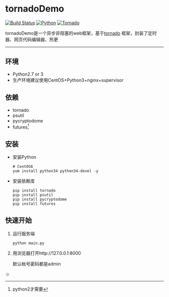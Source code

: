 # tornadoDemo

[![Build Status](https://img.shields.io/travis/rust-lang/rust/master.svg)]()
[![Python](https://img.shields.io/badge/Python-2&3-blue.svg)](https://www.python.org/)
[![Tornado](https://img.shields.io/badge/Firefy-1.3-yellowgreen.svg)](https://github.com/tornadoweb/tornado)

tornadoDemo是一个异步非阻塞的web框架，基于[tornado](https://github.com/tornadoweb/tornado) 框架，封装了定时器、网页代码编辑器、热更

--------

## 环境
* Python2.7 or 3
* 生产环境建议使用CentOS+Python3+nginx+supervisor

## 依赖
* tornado
* psutil
* pycryptodome
* futures[^python2]


[^python2]: python2才需要


## 安装
* 安装Python

  ```
  # CentOS6
  yum install python34 python34-devel -y
  ```
* 安装依赖库

  ```
  pip install tornado
  pip install psutil
  pip install pycryptodome
  pip install futures
  ```


## 快速开始
1. 运行服务端

    ```
    python main.py
    ```

2. 用浏览器打开http://127.0.0.1:8000

   默认帐号密码都是admin

 :relaxed: